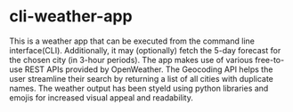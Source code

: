 # cli-weather-app

This is a weather app that can be executed from the command line interface(CLI). Additionally, it may (optionally) fetch the 5-day forecast for the chosen city (in 3-hour periods). The app makes use of various free-to-use REST APIs provided by OpenWeather. The Geocoding API helps the user streamline their search by returning a list of all cities with duplicate names. The weather output has been styeld using python libraries and emojis for increased visual appeal and readability. 